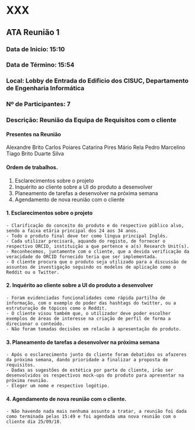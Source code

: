 # XXX


## ATA Reunião 1 

### Data de Inicio: 15:10

### Data de Término: 15:54

### Local: Lobby de Entrada do Edificio dos CISUC, Departamento de Engenharia Informática 

### Nº de Participantes: 7

### Descrição: Reunião da Equipa de Requisitos com o cliente

#### Presentes na Reunião

Alexandre Brito
Carlos Poiares
Catarina Pires
Mário Rela
Pedro Marcelino
Tiago Brito
Duarte Silva

#### Ordem de trabalhos.

1. Esclarecimentos sobre o projeto
2. Inquérito ao cliente sobre a UI do produto a desenvolver
3. Planeamento de tarefas a desenvolver na próxima semana
4. Agendamento de nova reunião com o cliente


#### 1. Esclarecimentos sobre o projeto
    - Clarificação do conceito do produto e do respectivo público alvo, sendo a faixa etária principal dos 24 aos 34 anos.
    - Todo o produto final deve ter como língua principal Inglês.
    - Cada utilizar precisará, aquando do registo, de fornecer o respectivo ORCID, instituição a que pertence e a(s) Research Unit(s).
    - Reconhecemos, juntamente com o cliente, que a devida verificação da veracidade do ORCID fornecido teria que ser implementada.
    - O cliente procura que o produto seja utilizado para a discussão de assuntos de investigação seguindo os modelos de aplicação como o Reddit ou o Twitter.


#### 2. Inquérito ao cliente sobre a UI do produto a desenvolver
    - Foram evidenciadas funcionalidades como rápida partilha de informação, com o exemplo do poder das hashtags do twitter, ou a estruturação de tópicos como o Reddit.
    - O cliente visou também que, o utilizador deve poder escolher exemplos de áreas de interesse na criação de perfil de forma a direcionar o conteúdo.
    - Não foram tomadas decisões em relacão à apresentação do produto.



#### 3. Planeamento de tarefas a desenvolver na próxima semana
    - Após o esclarecimento junto do cliente foram debatidos os afazeres da próxima semana, dando prioridade a finalizar a proposta de requisitos.
    - Dadas as sugestões de estética por parte do cliente, irão ser desenvolvidos os respectivos mock-ups do produto para apresentar na próxima reunião.
    - Eleger um nome e respectivo logótipo.


#### 4. Agendamento de nova reunião com o cliente.
    - Não havendo nada mais nenhuma assunto a tratar, a reunião foi dada como terminada pelas 15:49 e foi agendada uma nova reunião com o cliente dia 25/09/18.



